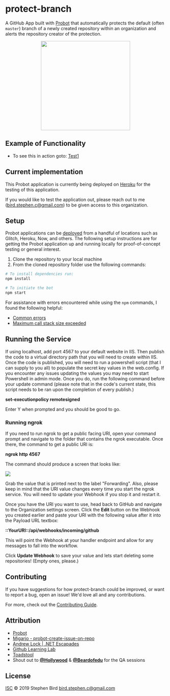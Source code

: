 # protect-branch

 A GitHub App built with [Probot](https://github.com/probot/probot) that automatically protects the default (often `master`) branch of a newly created repository within an organization and alerts the repository creator of the protection. 

<p align="center">
  <img width="280" height="280" src="https://avatars1.githubusercontent.com/u/26350515?s=280&v=4">
</p>

## Example of Functionality

- To see this in action goto:
[Test1](https://github.com/Birds-Awesome-Org/test1)

## Current implementation

This Probot application is currently being deployed on [Heroku](https://www.heroku.com/) for the testing of this application. 

If you would like to test the application out, please reach out to me (bird.stephen.c@gmail.com) to be given access to this organization. 

## Setup

Probot applications can be [deployed](https://probot.github.io/docs/deployment/) from a handful of locations such as Glitch, Heroku, Now, and others. The following setup instructions are for getting the Probot application up and running locally for proof-of-concept testing or general interest.

1. Clone the repository to your local machine
1. From the cloned repository folder use the following commands:

```sh
# To install dependencies run:
npm install

# To initiate the bot
npm start
```

For assistance with errors encountered while using the `npm` commands, I found the following helpful:

- [Common errors](https://docs.npmjs.com/common-errors)
- [Maximum call stack size exceeded](https://stackoverflow.com/a/51336567)

## Running the Service

If using localhost, add port 4567 to your default website in IIS. Then publish the code to a virtual directory path that you will need to create within IIS. Once the code is published, you will need to run a powershell script (that I can supply to you all) to populate the secret key values in the web.config. If you encounter any issues updating the values you may need to start Powershell in admin mode. Once you do, run the following command before your update command (please note that in the code's current state, this script needs to be ran upon the completion of every publish.)

**set-executionpolicy remotesigned**

Enter Y when prompted and you should be good to go.

### Running ngrok
If you need to run ngrok to get a public facing URI, open your command prompt and navigate to the folder that contains the ngrok executable. Once there, the command to get a public URI is:

**ngrok http 4567**

The command should produce a screen that looks like:

![](http://i.imgur.com/Bt6ADL6.png)

Grab the value that is printed next to the label "Forwarding". Also, please keep in mind that the URI value changes every time you start the ngrok service. You will need to update your Webhook if you stop it and restart it.

Once you have the URI you want to use, head back to GitHub and navigate to the Organization settings screen. Click the **Edit** button on the Webhook you created earlier and paste your URI with the following value after it into the Payload URL textbox:

**::YourURI::/api/webhooks/incoming/github**

This will point the Webhook at your handler endpoint and allow for any messages to fall into the workflow. 

Click **Update Webhook** to save your value and lets start deleting some repositories! (Empty ones, please.)

## Contributing

If you have suggestions for how protect-branch could be improved, or want to report a bug, open an issue! We'd love all and any contributions.

For more, check out the [Contributing Guide](CONTRIBUTING.md).

## Attribution

- [Probot](https://probot.github.io/docs/) 
- [Migarjo - probot-create-issue-on-repo](https://github.com/migarjo/probot-create-issue-on-repo-creation)
- [Andrew Lock | .NET Escapades](https://andrewlock.net/creating-my-first-github-app-with-probot-part-1-create-probot-app/)
- [Github Learning Lab](https://lab.github.com/githubtraining/getting-started-with-github-apps)
- [Toadstool](https://github.com/Hollywood/toadstool)
- Shout out to [**@Hollywood**](www.github.com/hollywood) & [**@Beardofedu**](www.github.com/beardofedu) for the QA sessions

## License

[ISC](LICENSE) © 2019 Stephen Bird <bird.stephen.c@gmail.com>
